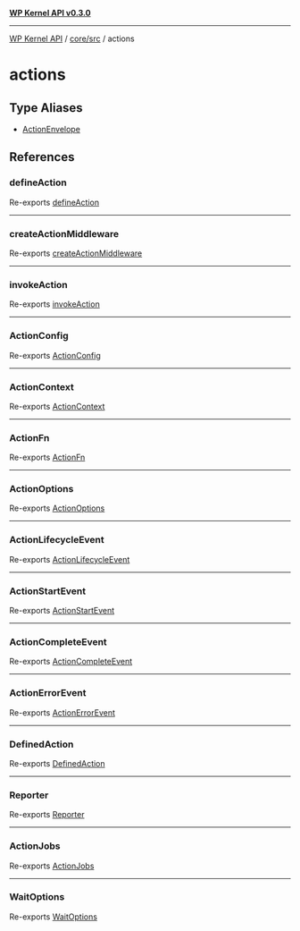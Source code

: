 [**WP Kernel API v0.3.0**](../../../../README.md)

---

[WP Kernel API](../../../../README.md) / [core/src](../../README.md) / actions

# actions

## Type Aliases

- [ActionEnvelope](type-aliases/ActionEnvelope.md)

## References

### defineAction

Re-exports [defineAction](../../functions/defineAction.md)

---

### createActionMiddleware

Re-exports [createActionMiddleware](../../functions/createActionMiddleware.md)

---

### invokeAction

Re-exports [invokeAction](../../functions/invokeAction.md)

---

### ActionConfig

Re-exports [ActionConfig](../../type-aliases/ActionConfig.md)

---

### ActionContext

Re-exports [ActionContext](../../type-aliases/ActionContext.md)

---

### ActionFn

Re-exports [ActionFn](../../type-aliases/ActionFn.md)

---

### ActionOptions

Re-exports [ActionOptions](../../type-aliases/ActionOptions.md)

---

### ActionLifecycleEvent

Re-exports [ActionLifecycleEvent](../../type-aliases/ActionLifecycleEvent.md)

---

### ActionStartEvent

Re-exports [ActionStartEvent](../../type-aliases/ActionStartEvent.md)

---

### ActionCompleteEvent

Re-exports [ActionCompleteEvent](../../type-aliases/ActionCompleteEvent.md)

---

### ActionErrorEvent

Re-exports [ActionErrorEvent](../../type-aliases/ActionErrorEvent.md)

---

### DefinedAction

Re-exports [DefinedAction](../../type-aliases/DefinedAction.md)

---

### Reporter

Re-exports [Reporter](../../type-aliases/Reporter.md)

---

### ActionJobs

Re-exports [ActionJobs](../../type-aliases/ActionJobs.md)

---

### WaitOptions

Re-exports [WaitOptions](../../type-aliases/WaitOptions.md)
